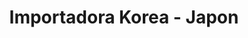 ---
title: "Importadora Korea - Japon"
url: /barrios-unidos/importadora-korea-japon/
shop: Autoteile
---